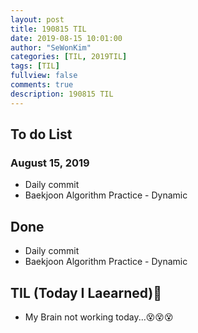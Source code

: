 ```yaml
---
layout: post
title: 190815 TIL
date: 2019-08-15 10:01:00
author: "SeWonKim"
categories: [TIL, 2019TIL]
tags: [TIL]
fullview: false
comments: true
description: 190815 TIL
---
```


## To do List

### August 15, 2019

- Daily commit
- Baekjoon Algorithm Practice - Dynamic

## Done

- Daily commit
- Baekjoon Algorithm Practice - Dynamic

## TIL (Today I Laearned)🤔

- My Brain not working today...😵😵😵
